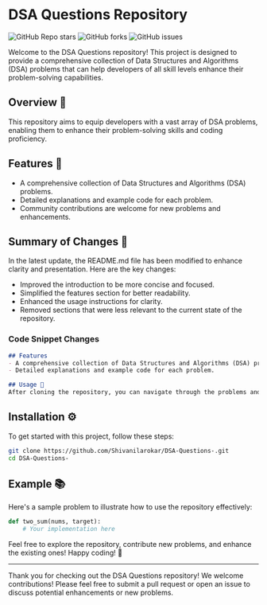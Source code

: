 # DSA Questions Repository

![GitHub Repo stars](https://img.shields.io/github/stars/Shivanilarokar/DSA-Questions-) ![GitHub forks](https://img.shields.io/github/forks/Shivanilarokar/DSA-Questions-) ![GitHub issues](https://img.shields.io/github/issues/Shivanilarokar/DSA-Questions-)

Welcome to the DSA Questions repository! This project is designed to provide a comprehensive collection of Data Structures and Algorithms (DSA) problems that can help developers of all skill levels enhance their problem-solving capabilities.

## Overview 🌟

This repository aims to equip developers with a vast array of DSA problems, enabling them to enhance their problem-solving skills and coding proficiency.

## Features 🎉

- A comprehensive collection of Data Structures and Algorithms (DSA) problems.
- Detailed explanations and example code for each problem.
- Community contributions are welcome for new problems and enhancements.

## Summary of Changes 📝

In the latest update, the README.md file has been modified to enhance clarity and presentation. Here are the key changes:

- Improved the introduction to be more concise and focused.
- Simplified the features section for better readability.
- Enhanced the usage instructions for clarity.
- Removed sections that were less relevant to the current state of the repository.

### Code Snippet Changes

```markdown
## Features
- A comprehensive collection of Data Structures and Algorithms (DSA) problems.
- Detailed explanations and example code for each problem.
```

```markdown
## Usage 📖
After cloning the repository, you can navigate through the problems and start practicing! Each problem includes a detailed explanation and example code.
```

## Installation ⚙️

To get started with this project, follow these steps:

```bash
git clone https://github.com/Shivanilarokar/DSA-Questions-.git
cd DSA-Questions-
```

## Example 📚

Here's a sample problem to illustrate how to use the repository effectively:

```python
def two_sum(nums, target):
    # Your implementation here
```

Feel free to explore the repository, contribute new problems, and enhance the existing ones! Happy coding! 🎊

---

Thank you for checking out the DSA Questions repository! We welcome contributions! Please feel free to submit a pull request or open an issue to discuss potential enhancements or new problems.